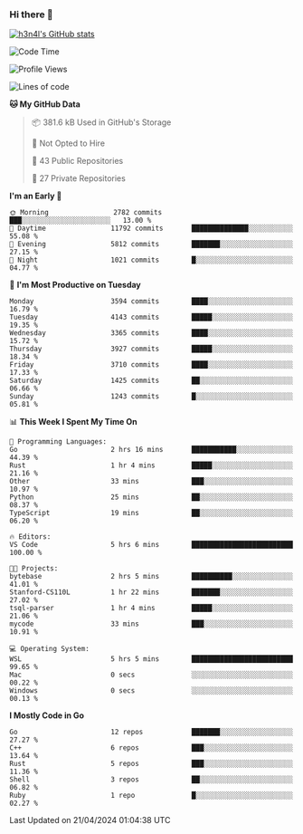 ### Hi there 👋

[![h3n4l's GitHub stats](https://github-readme-stats.vercel.app/api?username=h3n4l&count_private=true&show_icons=true&theme=radical)](https://github.com/h3n4l/github-readme-stats)

<!--START_SECTION:waka-->
![Code Time](http://img.shields.io/badge/Code%20Time-1%2C865%20hrs%2035%20mins-blue)

![Profile Views](http://img.shields.io/badge/Profile%20Views-0-blue)

![Lines of code](https://img.shields.io/badge/From%20Hello%20World%20I%27ve%20Written-7.1%20million%20lines%20of%20code-blue)

**🐱 My GitHub Data** 

> 📦 381.6 kB Used in GitHub's Storage 
 > 
> 🚫 Not Opted to Hire
 > 
> 📜 43 Public Repositories 
 > 
> 🔑 27 Private Repositories 
 > 
**I'm an Early 🐤** 

```text
🌞 Morning                2782 commits        ███░░░░░░░░░░░░░░░░░░░░░░   13.00 % 
🌆 Daytime                11792 commits       ██████████████░░░░░░░░░░░   55.08 % 
🌃 Evening                5812 commits        ███████░░░░░░░░░░░░░░░░░░   27.15 % 
🌙 Night                  1021 commits        █░░░░░░░░░░░░░░░░░░░░░░░░   04.77 % 
```
📅 **I'm Most Productive on Tuesday** 

```text
Monday                   3594 commits        ████░░░░░░░░░░░░░░░░░░░░░   16.79 % 
Tuesday                  4143 commits        █████░░░░░░░░░░░░░░░░░░░░   19.35 % 
Wednesday                3365 commits        ████░░░░░░░░░░░░░░░░░░░░░   15.72 % 
Thursday                 3927 commits        █████░░░░░░░░░░░░░░░░░░░░   18.34 % 
Friday                   3710 commits        ████░░░░░░░░░░░░░░░░░░░░░   17.33 % 
Saturday                 1425 commits        ██░░░░░░░░░░░░░░░░░░░░░░░   06.66 % 
Sunday                   1243 commits        █░░░░░░░░░░░░░░░░░░░░░░░░   05.81 % 
```


📊 **This Week I Spent My Time On** 

```text
💬 Programming Languages: 
Go                       2 hrs 16 mins       ███████████░░░░░░░░░░░░░░   44.39 % 
Rust                     1 hr 4 mins         █████░░░░░░░░░░░░░░░░░░░░   21.16 % 
Other                    33 mins             ███░░░░░░░░░░░░░░░░░░░░░░   10.97 % 
Python                   25 mins             ██░░░░░░░░░░░░░░░░░░░░░░░   08.37 % 
TypeScript               19 mins             ██░░░░░░░░░░░░░░░░░░░░░░░   06.20 % 

🔥 Editors: 
VS Code                  5 hrs 6 mins        █████████████████████████   100.00 % 

🐱‍💻 Projects: 
bytebase                 2 hrs 5 mins        ██████████░░░░░░░░░░░░░░░   41.01 % 
Stanford-CS110L          1 hr 22 mins        ███████░░░░░░░░░░░░░░░░░░   27.02 % 
tsql-parser              1 hr 4 mins         █████░░░░░░░░░░░░░░░░░░░░   21.06 % 
mycode                   33 mins             ███░░░░░░░░░░░░░░░░░░░░░░   10.91 % 

💻 Operating System: 
WSL                      5 hrs 5 mins        █████████████████████████   99.65 % 
Mac                      0 secs              ░░░░░░░░░░░░░░░░░░░░░░░░░   00.22 % 
Windows                  0 secs              ░░░░░░░░░░░░░░░░░░░░░░░░░   00.13 % 
```

**I Mostly Code in Go** 

```text
Go                       12 repos            ███████░░░░░░░░░░░░░░░░░░   27.27 % 
C++                      6 repos             ███░░░░░░░░░░░░░░░░░░░░░░   13.64 % 
Rust                     5 repos             ███░░░░░░░░░░░░░░░░░░░░░░   11.36 % 
Shell                    3 repos             ██░░░░░░░░░░░░░░░░░░░░░░░   06.82 % 
Ruby                     1 repo              █░░░░░░░░░░░░░░░░░░░░░░░░   02.27 % 
```




 Last Updated on 21/04/2024 01:04:38 UTC
<!--END_SECTION:waka-->

